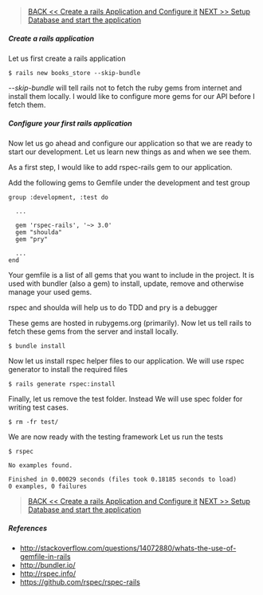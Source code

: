 > [BACK << Create a rails Application and Configure it](step-2-configure-application.md)
> [NEXT >> Setup Database and start the application](step-3-setup-database-and-start-application.md)


##### Create a rails application

Let us first create a rails application

`$ rails new books_store --skip-bundle`

*--skip-bundle* will tell rails not to fetch the ruby gems from internet and install them locally. I would like to configure more gems for our API before I fetch them.


##### Configure your first rails application

Now let us go ahead and configure our application so that we are ready to start our development. Let us learn new things as and when we see them.

As a first step, I would like to add rspec-rails gem to our application.

Add the following gems to Gemfile under the development and test group

```
group :development, :test do

  ...

  gem 'rspec-rails', '~> 3.0'
  gem "shoulda"
  gem "pry"

  ...
end
```

Your gemfile is a list of all gems that you want to include in the project. It is used with bundler (also a gem) to install, update, remove and otherwise manage your used gems.

rspec and shoulda will help us to do TDD and pry is a debugger

These gems are hosted in rubygems.org (primarily).
Now let us tell rails to fetch these gems from the server and install locally.

`$ bundle install`

Now let us install rspec helper files to our application.
We will use rspec generator to install the required files

`$ rails generate rspec:install`

Finally, let us remove the test folder. Instead We will use spec folder for writing test cases.

`$ rm -fr test/`

We are now ready with the testing framework
Let us run the tests

`$ rspec`

```
No examples found.

Finished in 0.00029 seconds (files took 0.18185 seconds to load)
0 examples, 0 failures
```

> [BACK << Create a rails Application and Configure it](step-2-configure-application.md)
> [NEXT >> Setup Database and start the application](step-3-setup-database-and-start-application.md)

##### References

* http://stackoverflow.com/questions/14072880/whats-the-use-of-gemfile-in-rails
* http://bundler.io/
* http://rspec.info/
* https://github.com/rspec/rspec-rails




